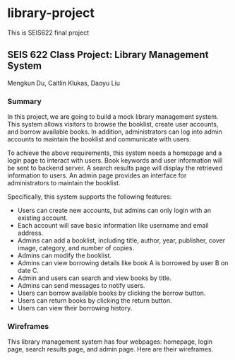 # library-project

This is SEIS622 final project

## SEIS 622 Class Project: Library Management System

Mengkun Du, Caitlin Klukas, Daoyu Liu 

### Summary

In this project, we are going to build a mock library management system. This system allows visitors to browse the booklist, create user accounts, and borrow available books. In addition, administrators can log into admin accounts to maintain the booklist and communicate with users. 

To achieve the above requirements, this system needs a homepage and a login page to interact with users. Book keywords and user information will be sent to backend server. A search results page will display the retrieved information to users. An admin page provides an interface for administrators to maintain the booklist. 

Specifically, this system supports the following features: 

- Users can create new accounts, but admins can only login with an existing account.
- Each account will save basic information like username and email address. 
- Admins can add a booklist, including title, author, year, publisher, cover image, category, and number of copies. 
- Admins can modify the booklist.
- Admins can view borrowing details like book A is borrowed by user B on date C. 
- Admin and users can search and view books by title. 
- Admins can send messages to notify users. 
- Users can borrow available books by clicking the borrow button. 
- Users can return books by clicking the return button. 
- Users can view their borrowing history.

### Wireframes

This library management system has four webpages: homepage, login page, search results page, and admin page. Here are their wireframes.